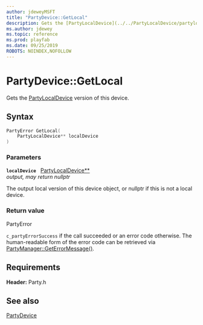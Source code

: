 ```yaml
---
author: jdeweyMSFT
title: "PartyDevice::GetLocal"
description: Gets the [PartyLocalDevice](../../PartyLocalDevice/partylocaldevice.md) version of this device.
ms.author: jdewey
ms.topic: reference
ms.prod: playfab
ms.date: 09/25/2019
ROBOTS: NOINDEX,NOFOLLOW
---
```


# PartyDevice::GetLocal  

Gets the [PartyLocalDevice](../../PartyLocalDevice/partylocaldevice.md) version of this device.  

## Syntax  
  
```cpp
PartyError GetLocal(  
    PartyLocalDevice** localDevice  
)  
```  
  
### Parameters  
  
**`localDevice`** &nbsp; [PartyLocalDevice**](../../PartyLocalDevice/partylocaldevice.md)  
*output, may return nullptr*  
  
The output local version of this device object, or nullptr if this is not a local device.  
  
  
### Return value  
PartyError
  
```c_partyErrorSuccess``` if the call succeeded or an error code otherwise. The human-readable form of the error code can be retrieved via [PartyManager::GetErrorMessage()](../../PartyManager/methods/partymanager_geterrormessage.md).
  
  
## Requirements  
  
**Header:** Party.h
  
## See also  
[PartyDevice](../partydevice.md)  

  
  
